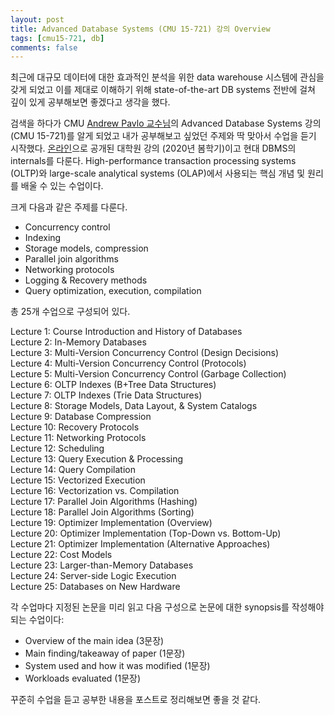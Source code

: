 ```yaml
---
layout: post
title: Advanced Database Systems (CMU 15-721) 강의 Overview
tags: [cmu15-721, db]
comments: false
---
```


최근에 대규모 데이터에 대한 효과적인 분석을 위한 data warehouse 시스템에 관심을 갖게 되었고 이를 제대로 이해하기 위해 state-of-the-art DB systems 전반에 걸쳐 깊이 있게 공부해보면 좋겠다고 생각을 했다. 

검색을 하다가 CMU [Andrew Pavlo 교수님](http://www.cs.cmu.edu/~pavlo/)의 Advanced Database Systems 강의 (CMU 15-721)를 알게 되었고 내가 공부해보고 싶었던 주제와 딱 맞아서 수업을 듣기 시작했다. [온라인](https://15721.courses.cs.cmu.edu/spring2020/)으로 공개된 대학원 강의 (2020년 봄학기)이고 현대 DBMS의 internals를 다룬다. High-performance transaction processing systems (OLTP)와 large-scale analytical systems (OLAP)에서 사용되는 핵심 개념 및 원리를 배울 수 있는 수업이다. 

크게 다음과 같은 주제를 다룬다. 
- Concurrency control
- Indexing
- Storage models, compression
- Parallel join algorithms
- Networking protocols
- Logging & Recovery methods
- Query optimization, execution, compilation

총 25개 수업으로 구성되어 있다. 

Lecture 1: Course Introduction and History of Databases  
Lecture 2: In-Memory Databases  
Lecture 3: Multi-Version Concurrency Control (Design Decisions)  
Lecture 4: Multi-Version Concurrency Control (Protocols)  
Lecture 5: Multi-Version Concurrency Control (Garbage Collection)  
Lecture 6: OLTP Indexes (B+Tree Data Structures)  
Lecture 7: OLTP Indexes (Trie Data Structures)  
Lecture 8: Storage Models, Data Layout, & System Catalogs  
Lecture 9: Database Compression  
Lecture 10: Recovery Protocols  
Lecture 11: Networking Protocols  
Lecture 12: Scheduling  
Lecture 13: Query Execution & Processing  
Lecture 14: Query Compilation  
Lecture 15: Vectorized Execution  
Lecture 16: Vectorization vs. Compilation  
Lecture 17: Parallel Join Algorithms (Hashing)  
Lecture 18: Parallel Join Algorithms (Sorting)  
Lecture 19: Optimizer Implementation (Overview)  
Lecture 20: Optimizer Implementation (Top-Down vs. Bottom-Up)  
Lecture 21: Optimizer Implementation (Alternative Approaches)  
Lecture 22: Cost Models  
Lecture 23: Larger-than-Memory Databases  
Lecture 24: Server-side Logic Execution  
Lecture 25: Databases on New Hardware  

각 수업마다 지정된 논문을 미리 읽고 다음 구성으로 논문에 대한 synopsis를 작성해야 되는 수업이다:
- Overview of the main idea (3문장)
- Main finding/takeaway of paper (1문장)
- System used and how it was modified (1문장)
- Workloads evaluated (1문장)

꾸준히 수업을 듣고 공부한 내용을 포스트로 정리해보면 좋을 것 같다.